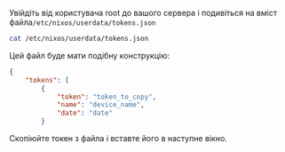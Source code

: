 Увійдіть від користувача root до вашого сервера і подивіться на вміст файла`/etc/nixos/userdata/tokens.json`

```sh
cat /etc/nixos/userdata/tokens.json
```

Цей файл буде мати подібну конструкцію:

```json
{
    "tokens": [
        {
            "token": "token_to_copy",
            "name": "device_name",
            "date": "date"
        }
```

Скопіюйте токен з файла і вставте його в наступне вікно.
